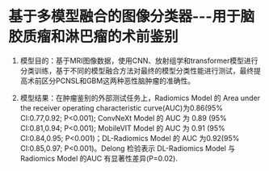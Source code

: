 # 基于多模型融合的图像分类器---用于脑胶质瘤和淋巴瘤的术前鉴别

1. 模型目的：基于MRI图像数据，使用CNN、放射组学和transformer模型进行分类训练，基于不同的模型融合方法对最终的模型分类性能进行测试，最终提高术前区分PCNSL和GBM这两种恶性脑肿瘤的准确性。

2. 模型结果：在肿瘤鉴别的外部测试任务上，Radiomics Model 的 Area under the receiver operating characteristic curve(AUC)为0.86(95% CI:0.77,0.92; P<0.001); ConvNeXt Model 的 AUC 为 0.89 (95% CI:0.81,0.94; P<0.001);
MobileVIT Model 的 AUC 为 0.91 (95% CI:0.84,0.95; P<0.001)；DL-Radiomics Model 的 AUC 为0.92(95% CI:0.85,0.97; P<0.001)。Delong 检验表示 DL-Radiomics Model 与 Radiomics Model 的AUC 有显著性差异(P=0.02).
